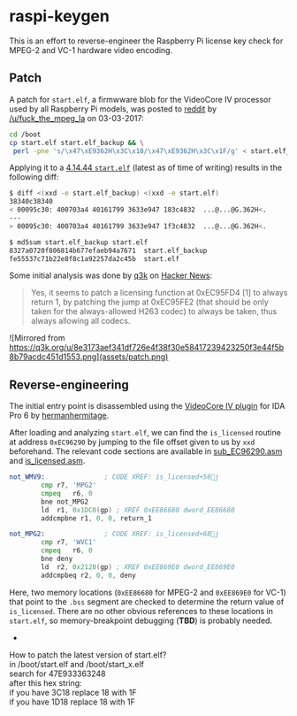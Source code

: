# raspi-keygen

This is an effort to reverse-engineer the Raspberry Pi license key check for
MPEG-2 and VC-1 hardware video encoding.

## Patch

A patch for `start.elf`, a firmwware blob for the VideoCore IV processor used by
all Raspberry Pi models, was posted to 
[reddit](https://www.reddit.com/r/raspberry_pi/comments/5x7xbo/patch_for_mpeg2_vc1_license/)
by [/u/fuck_the_mpeg_la](https://www.reddit.com/user/fuck_the_mpeg_la)
on 03-03-2017:

```bash
cd /boot
cp start.elf start.elf_backup && \
 perl -pne 's/\x47\xE9362H\x3C\x18/\x47\xE9362H\x3C\x1F/g' < start.elf_backup > start.elf
```

Applying it to a
[4.14.44 `start.elf`](https://github.com/raspberrypi/firmware/blob/a154f2136850dba827cf4bc40794854376902cbd/boot/start.elf)
(latest as of time of writing) results in the following diff:
```bash
$ diff <(xxd -e start.elf_backup) <(xxd -e start.elf)
38340c38340
< 00095c30: 400703a4 40161799 3633e947 183c4832  ...@...@G.362H<.
---
> 00095c30: 400703a4 40161799 3633e947 1f3c4832  ...@...@G.362H<.
```

```bash
$ md5sum start.elf_backup start.elf
8327a0720f806814b677efaeb94a7671  start.elf_backup
fe55537c71b22e8f8c1a92257da2c45b  start.elf
```

Some initial analysis was done by [q3k](https://news.ycombinator.com/user?id=q3k)
on [Hacker News](https://news.ycombinator.com/item?id=16383368):

>Yes, it seems to patch a licensing function at 0xEC95FD4 [1] to always return 1,
>by patching the jump at 0xEC95FE2 (that should be only taken for the always-allowed H263 codec)
>to always be taken, thus always allowing all codecs.

![Mirrored from https://q3k.org/u/8e3173aef341df726e4f38f30e58417239423250f3e44f5b8b79acdc451d1553.png](assets/patch.png)

## Reverse-engineering

The initial entry point is disassembled using the 
[VideoCore IV plugin](https://github.com/hermanhermitage/videocoreiv/tree/master/idaplugin)
for IDA Pro 6 by [hermanhermitage](https://github.com/hermanhermitage).

After loading and analyzing `start.elf`, we can find the `is_licensed` routine
at address `0xEC96290` by jumping to the file offset given to us by `xxd`
beforehand. The relevant code sections are available in
[sub_EC96290.asm](sub_EC96290.asm) and [is_licensed.asm](is_licensed.asm).

```asm
not_WMV9:				; CODE XREF: is_licensed+56j
		cmp	r7, 'MPG2'
		cmpeq	r6, 0
		bne	not_MPG2
		ld	r1, 0x1DC0(gp) ; XREF 0xEE86680	dword_EE86680
		addcmpbne r1, 0, 0, return_1

not_MPG2:				; CODE XREF: is_licensed+68j
		cmp	r7, 'WVC1'
		cmpeq	r6, 0
		bne	deny
		ld	r2, 0x2120(gp) ; XREF 0xEE869E0	dword_EE869E0
		addcmpbeq r2, 0, 0, deny
```

Here, two memory locations (`0xEE86680` for MPEG-2 and `0xEE869E0` for VC-1)
that point to the `.bss` segment are checked to determine the return value of
`is_licensed`. There are no other obvious references to these locations in
`start.elf`, so memory-breakpoint debugging (**TBD**) is probably needed.

-
How to patch the latest version of start.elf?<br>
in /boot/start.elf and /boot/start_x.elf<br>
search for 47E933363248<br>
after this hex string:<br>
if you have 3C18 replace 18 with 1F<br>
if you have 1D18 replace 18 with 1F<br>

